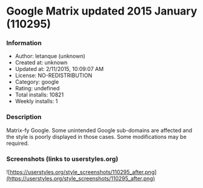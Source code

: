 # Google Matrix updated 2015 January (110295)

### Information
- Author: letanque (unknown)
- Created at: unknown
- Updated at: 2/11/2015, 10:09:07 AM
- License: NO-REDISTRIBUTION
- Category: google
- Rating: undefined
- Total installs: 10821
- Weekly installs: 1


### Description
Matrix-fy Google. Some unintended Google sub-domains are affected and the style is poorly displayed in those cases. Some modifications may be required.


### Screenshots (links to userstyles.org)
![https://userstyles.org/style_screenshots/110295_after.png](https://userstyles.org/style_screenshots/110295_after.png)


